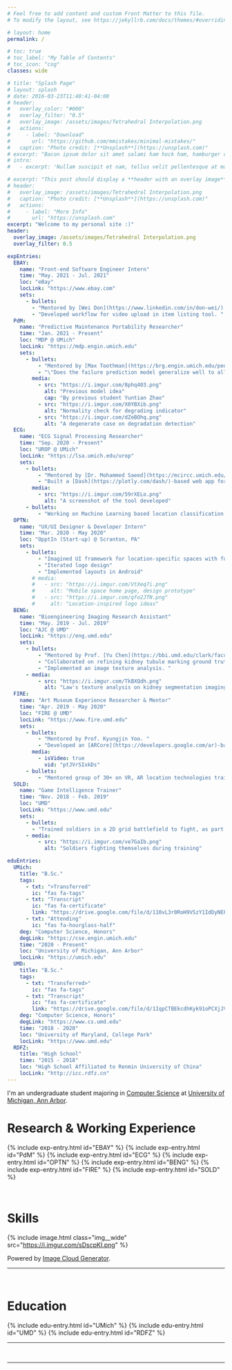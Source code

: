 ```yaml
---
# Feel free to add content and custom Front Matter to this file.
# To modify the layout, see https://jekyllrb.com/docs/themes/#overriding-theme-defaults

# layout: home
permalink: /

# toc: true
# toc_label: "My Table of Contents"
# toc_icon: "cog"
classes: wide

# title: "Splash Page"
# layout: splash
# date: 2016-03-23T11:48:41-04:00
# header:
#   overlay_color: "#000"
#   overlay_filter: "0.5"
#   overlay_image: /assets/images/Tetrahedral Interpolation.png
#   actions:
#     - label: "Download"
#       url: "https://github.com/mmistakes/minimal-mistakes/"
#   caption: "Photo credit: [**Unsplash**](https://unsplash.com)"
# excerpt: "Bacon ipsum dolor sit amet salami ham hock ham, hamburger corned beef short ribs kielbasa biltong t-bone drumstick tri-tip tail sirloin pork chop."
# intro:
#   - excerpt: 'Nullam suscipit et nam, tellus velit pellentesque at malesuada, enim eaque. Quis nulla, netus tempor in diam gravida tincidunt, *proin faucibus* voluptate felis id sollicitudin. Centered with `type="center"`'

# excerpt: "This post should display a **header with an overlay image**, if the theme supports it."
# header:
#   overlay_image: /assets/images/Tetrahedral Interpolation.png
#   caption: "Photo credit: [**Unsplash**](https://unsplash.com)"
#   actions:
#     - label: "More Info"
#       url: "https://unsplash.com"
excerpt: "Welcome to my personal site :)"
header:
  overlay_image: /assets/images/Tetrahedral Interpolation.png
  overlay_filter: 0.5

expEntries:
  EBAY:
    name: "Front-end Software Engineer Intern"
    time: "May. 2021 - Jul. 2021"
    loc: "eBay"
    locLink: "https://www.ebay.com"
    sets:
      - bullets:
        - "Mentored by [Wei Don](https://www.linkedin.com/in/don-wei/) and Srinivasan at Seller Experience team. "
        - "Developed workflow for video upload in item listing tool. "
  PdM:
    name: "Predictive Maintenance Portability Researcher"
    time: "Jan. 2021 - Present"
    loc: "MDP @ UMich"
    locLink: "https://mdp.engin.umich.edu"
    sets:
      - bullets:
          - "Mentored by [Max Toothman](https://brg.engin.umich.edu/people/) at [Barton Research Group](https://brg.engin.umich.edu). "
          - "\"Does the failure prediction model generalize well to all similar bearing systems?\" "
        media:
          - src: "https://i.imgur.com/8phq403.png"
            alt: "Previous model idea"
            cap: "By previous student Yuntian Zhao"
          - src: "https://i.imgur.com/X0YBXib.png"
            alt: "Normality check for degrading indicator"
          - src: "https://i.imgur.com/dZeBOhq.png"
            alt: "A degenerate case on degradation detection"
  ECG:
    name: "ECG Signal Processing Researcher"
    time: "Sep. 2020 - Present"
    loc: "UROP @ UMich"
    locLink: "https://lsa.umich.edu/urop"
    sets:
      - bullets:
          - "Mentored by [Dr. Mohammed Saeed](https://mcircc.umich.edu/members/mohammed-saeed-md-phd) at Michigan Medicine. "
          - "Built a [Dash](https://plotly.com/dash/)-based web app for viewing & annotating ECG signals. "
        media:
          - src: "https://i.imgur.com/59rXELo.png"
            alt: "A screenshot of the tool developed"
      - bullets:
          - "Working on Machine Learning based location classification of Premature Ventricular Contractions (PVC)s exit sites. "
  OPTN:
    name: "UX/UI Designer & Developer Intern"
    time: "Mar. 2020 - May 2020"
    loc: "OpptIn (Start-up) @ Scranton, PA"
    sets:
      - bullets:
          - "Imagined UI framework for location-specific spaces with functional widgets"
          - "Iterated logo design"
          - "Implemented layouts in Android"
        # media:
        #   - src: "https://i.imgur.com/VtXeq7i.png"
        #     alt: "Mobile space home page, design prototype"
        #   - src: "https://i.imgur.com/qfo2JTN.png"
        #     alt: "Location-inspired logo ideas"
  BENG:
    name: "Bioengineering Imaging Research Assistant"
    time: "May. 2019 - Jul. 2019"
    loc: "AJC @ UMD"
    locLink: "https://eng.umd.edu"
    sets:
      - bullets:
          - "Mentored by Prof. [Yu Chen](https://bbi.umd.edu/clark/faculty/371/Yu-Chen) and Xi Qin. "
          - "Collaborated on refining kidney tubule marking ground truths. "
          - "Implemented an image texture analysis. "
      - media:
          - src: "https://i.imgur.com/TkBXQdh.png"
            alt: "Law's texture analysis on kidney segmentation imaging"
  FIRE:
    name: "Art Museum Experience Researcher & Mentor"
    time: "Apr. 2019 - May 2020"
    loc: "FIRE @ UMD"
    locLink: "https://www.fire.umd.edu"
    sets:
      - bullets:
          - "Mentored by Prof. Kyungjin Yoo. "
          - "Developed an [ARCore](https://developers.google.com/ar)-based Android app that shows paintings in primary colors. "
        media:
          - isVideo: true
            vid: "ptJVrSIxkDs"
      - bullets:
          - "Mentored group of 30+ on VR, AR location technologies training and on research proposals. "
  SOLD:
    name: "Game Intelligence Trainer"
    time: "Nov. 2018 - Feb. 2019"
    loc: "UMD"
    locLink: "https://www.umd.edu"
    sets:
      - bullets:
        - "Trained soldiers in a 2D grid battlefield to fight, as part of competition in a course taught by [Prof. Fawzi Emad](https://www.cs.umd.edu/people/fpe). "
      - media:
          - src: "https://i.imgur.com/ve7GaIb.png"
            alt: "Soldiers fighting themselves during training"

eduEntries:
  UMich:
    title: "B.Sc."
    tags:
      - txt: ">Transferred"
        ic: "fas fa-tags"
      - txt: "Transcript"
        ic: "fas fa-certificate"
        link: "https://drive.google.com/file/d/110vL3r0RoH9VSzY1IdDyNEPMot70kNKM/view?usp=sharing"
      - txt: "Attending"
        ic: "fas fa-hourglass-half"
    deg: "Computer Science, Honors"
    degLink: "https://cse.engin.umich.edu"
    time: "2020 - Present"
    loc: "University of Michigan, Ann Arbor"
    locLink: "https://umich.edu"
  UMD:
    title: "B.Sc."
    tags:
      - txt: "Transferred>"
        ic: "fas fa-tags"
      - txt: "Transcript"
        ic: "fas fa-certificate"
        link: "https://drive.google.com/file/d/1IqpCTBEkcdhKyk91oPCXjJVoOFmAXcOi/view?usp=sharing"
    deg: "Computer Science, Honors"
    degLink: "https://www.cs.umd.edu"
    time: "2018 - 2020"
    loc: "University of Maryland, College Park"
    locLink: "https://www.umd.edu"
  RDFZ:
    title: "High School"
    time: "2015 - 2018"
    loc: "High School Affiliated to Renmin University of China"
    locLink: "http://icc.rdfz.cn"
---
```


I'm an undergraduate student majoring in [Computer Science](https://cse.engin.umich.edu) at [University of Michigan, Ann Arbor](https://umich.edu).


# Research & Working Experience

{% include exp-entry.html id="EBAY" %}
{% include exp-entry.html id="PdM" %}
{% include exp-entry.html id="ECG" %}
{% include exp-entry.html id="OPTN" %}
{% include exp-entry.html id="BENG" %}
{% include exp-entry.html id="FIRE" %}
{% include exp-entry.html id="SOLD" %}

<br>


# Skills

{% include image.html class="img__wide" src="https://i.imgur.com/sDscpKI.png" %}

Powered by [Image Cloud Generator](https://github.com/StefanHeng/Image-Cloud-Generator).

<hr>
<br>


# Education

{% include edu-entry.html id="UMich" %}
{% include edu-entry.html id="UMD" %}
{% include edu-entry.html id="RDFZ" %}

<hr>
<br>


<a href="/StefanHeng">
  <i class="fas fa-feather-alt"></i>
</a>

<hr>
<br>